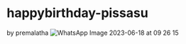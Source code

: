 # happybirthday-pissasu
by premalatha
![WhatsApp Image 2023-06-18 at 09 26 15](https://github.com/Gdawgoriginal/happy-birthday-pissasu-/assets/132225056/7837a18c-4ac3-4f3e-9314-c93dd547d3a5)
